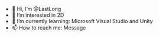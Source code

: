 - 👋 Hi, I’m @LastLong
- 👀 I’m interested in 2D
- 🌱 I’m currently learning: Microsoft Visual Studio and Unity
- 📫 How to reach me: Message

<!---
LastLong/LastLong is a ✨ special ✨ repository because its `README.md` (this file) appears on your GitHub profile.
You can click the Preview link to take a look at your changes.
--->
